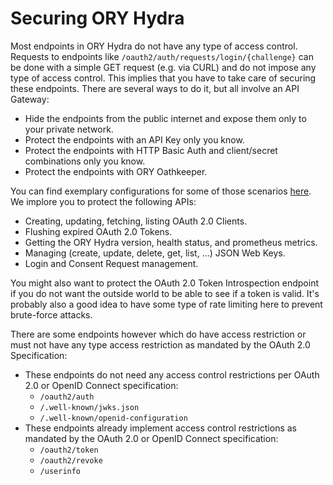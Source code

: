# Securing ORY Hydra

<!-- toc -->

Most endpoints in ORY Hydra do not have any type of access control. Requests to endpoints like `/oauth2/auth/requests/login/{challenge}`
can be done with a simple GET request (e.g. via CURL) and do not impose any type of access control. This implies that
you have to take care of securing these endpoints. There are several ways to do it, but all involve an API Gateway:

- Hide the endpoints from the public internet and expose them only to your private network.
- Protect the endpoints with an API Key only you know.
- Protect the endpoints with HTTP Basic Auth and client/secret combinations only you know.
- Protect the endpoints with ORY Oathkeeper.

You can find exemplary configurations for some of those scenarios [here](https://github.com/ory/examples). We implore
you to protect the following APIs:

- Creating, updating, fetching, listing OAuth 2.0 Clients.
- Flushing expired OAuth 2.0 Tokens.
- Getting the ORY Hydra version, health status, and prometheus metrics.
- Managing (create, update, delete, get, list, ...) JSON Web Keys.
- Login and Consent Request management.

You might also want to protect the OAuth 2.0 Token Introspection endpoint if you do not want the outside world to be able
to see if a token is valid. It's probably also a good idea to have some type of rate limiting here to prevent brute-force
attacks.

There are some endpoints however which do have access restriction or must not have any type access restriction
as mandated by the OAuth 2.0 Specification:

* These endpoints do not need any access control restrictions per OAuth 2.0 or OpenID Connect specification:
  - `/oauth2/auth`
  - `/.well-known/jwks.json`
  - `/.well-known/openid-configuration`
* These endpoints already implement access control restrictions as mandated by the OAuth 2.0 or OpenID Connect specification:
  - `/oauth2/token`
  - `/oauth2/revoke`
  - `/userinfo`

